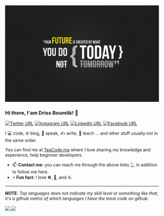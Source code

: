 [<img src="assets/wp.jpg" />](https://drissboumlik.com)

### Hi there, I'am Driss Boumlik! 👋
[![Twitter URL](https://img.shields.io/static/v1?color=1DA1F3&label=Twitter%20&logo=twitter&logoColor=white&style=for-the-badge&message=Follow)](https://twitter.com/drissboumlik)
[![Instagram URL](https://img.shields.io/static/v1?color=C536A4&label=Instagram&logo=Instagram&logoColor=white&style=for-the-badge&message=follow)](https://www.instagram.com/drissboumlik)
[![LinkedIn URL](https://img.shields.io/static/v1?color=0084B1&label=linkedin&logo=linkedin&logoColor=white&style=for-the-badge&message=Connect)](https://www.linkedin.com/in/drissboumlik)
[![Facebook URL](https://img.shields.io/static/v1?color=3C5B9B&label=Facebook&logo=Facebook&logoColor=white&style=for-the-badge&message=Connect)](https://www.facebook.com/drissboumlik)

I 💻 code, 🌐 blog, 🎤 speak, ✍ write, 🔡 teach ... and other stuff usually not in the same order.

You can find me at [TeaCode.ma](https://teacode.ma) where I love sharing my knowledge and experience, help beginner developers.

- 📫 **Contact me**: you can reach me through the above links 👆, in addition to follow me here.
- ⚡ **Fun fact**: I love ⚽, 🥋, and ☕️.

<hr/>

**NOTE**: *Top languages does not indicate my skill level or something like that, it's a github metric of which languages I have the most code on github.*

<a href="https://github.com/drissboumlik/">
  <img align="center" src="https://github-readme-stats.vercel.app/api?username=drissboumlik&count_private=true&show_icons=true&hide_border=false" />
</a><a href="https://github.com/drissboumlik/">
  <img align="center" src="https://github-readme-stats.vercel.app/api/top-langs/?username=drissboumlik&layout=compact&hide_border=false" />
</a>

<!--
**DrissBoumlik/DrissBoumlik** is a ✨ _special_ ✨ repository because its `README.md` (this file) appears on your GitHub profile.

Here are some ideas to get you started:

- 🔭 I’m currently working on ...
- 🌱 I’m currently learning ...
- 👯 I’m looking to collaborate on ...
- 🤔 I’m looking for help with ...
- 💬 Ask me about ...
- 📫 How to reach me: ...
- 😄 Pronouns: ...
- ⚡ Fun fact: ...
-->
